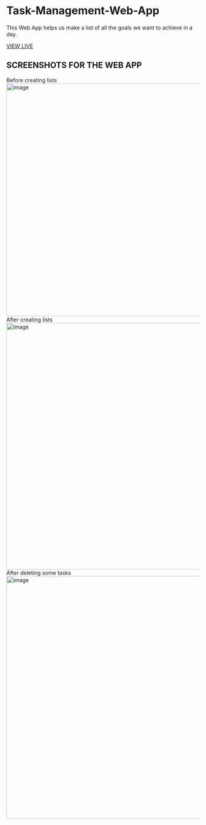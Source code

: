 # Task-Management-Web-App
This Web App helps us make a list of all the goals we want to achieve in a day.

[VIEW LIVE ](https://tanushka11.github.io/Task-Management-Web-App/)

## SCREENSHOTS FOR THE WEB APP ##
Before creating lists 
<img width="608" alt="image" src="https://user-images.githubusercontent.com/90191834/159550558-278745ba-054f-4b78-884f-b4f4f37fcd0f.png">
After creating lists 
<img width="644" alt="image" src="https://user-images.githubusercontent.com/90191834/159551007-bcb68149-775f-4456-846e-62444f0b58a4.png">
After deleting some tasks
<img width="634" alt="image" src="https://user-images.githubusercontent.com/90191834/159551277-658e05c0-73a5-40d2-ac90-924483682796.png">


